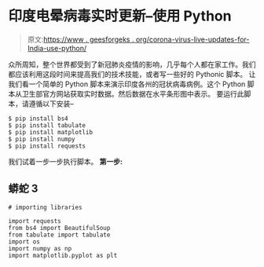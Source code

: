# 印度电晕病毒实时更新–使用 Python

> 原文:[https://www . geesforgeks . org/corona-virus-live-updates-for-India-use-python/](https://www.geeksforgeeks.org/corona-virus-live-updates-for-india-using-python/)

众所周知，整个世界都受到了新冠肺炎疫情的影响，几乎每个人都在家工作。我们都应该利用这段时间来提高我们的技术技能，或者写一些好的 Pythonic 脚本。
让我们看一个简单的 Python 脚本来演示印度各州的冠状病毒病例。这个 Python 脚本从卫生部官方网站获取实时数据。然后数据在水平条形图中表示。
要运行此脚本，请遵循以下安装–

```
$ pip install bs4
$ pip install tabulate
$ pip install matplotlib
$ pip install numpy 
$ pip install requests

```

我们试着一步一步执行脚本。
**第一步:**

## 蟒蛇 3

```
# importing libraries

import requests
from bs4 import BeautifulSoup
from tabulate import tabulate
import os
import numpy as np
import matplotlib.pyplot as plt
```